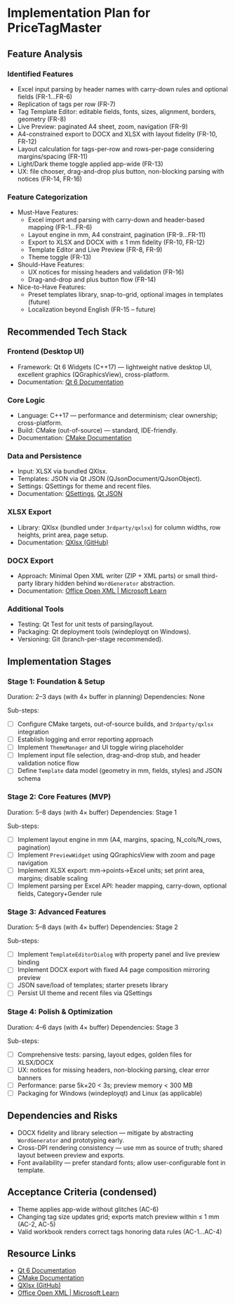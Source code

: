 # Implementation Plan for PriceTagMaster

## Feature Analysis
### Identified Features
- Excel input parsing by header names with carry-down rules and optional fields (FR-1…FR-6)
- Replication of tags per row (FR-7)
- Tag Template Editor: editable fields, fonts, sizes, alignment, borders, geometry (FR-8)
- Live Preview: paginated A4 sheet, zoom, navigation (FR-9)
- A4-constrained export to DOCX and XLSX with layout fidelity (FR-10, FR-12)
- Layout calculation for tags-per-row and rows-per-page considering margins/spacing (FR-11)
- Light/Dark theme toggle applied app-wide (FR-13)
- UX: file chooser, drag-and-drop plus button, non-blocking parsing with notices (FR-14, FR-16)

### Feature Categorization
- Must-Have Features:
  - Excel import and parsing with carry-down and header-based mapping (FR-1…FR-6)
  - Layout engine in mm, A4 constraint, pagination (FR-9…FR-11)
  - Export to XLSX and DOCX with ≤ 1 mm fidelity (FR-10, FR-12)
  - Template Editor and Live Preview (FR-8, FR-9)
  - Theme toggle (FR-13)
- Should-Have Features:
  - UX notices for missing headers and validation (FR-16)
  - Drag-and-drop and plus button flow (FR-14)
- Nice-to-Have Features:
  - Preset templates library, snap-to-grid, optional images in templates (future)
  - Localization beyond English (FR-15 – future)

## Recommended Tech Stack
### Frontend (Desktop UI)
- Framework: Qt 6 Widgets (C++17) — lightweight native desktop UI, excellent graphics (QGraphicsView), cross-platform.
- Documentation: [Qt 6 Documentation](https://doc.qt.io)

### Core Logic
- Language: C++17 — performance and determinism; clear ownership; cross-platform.
- Build: CMake (out-of-source) — standard, IDE-friendly.
- Documentation: [CMake Documentation](https://cmake.org)

### Data and Persistence
- Input: XLSX via bundled QXlsx.
- Templates: JSON via Qt JSON (QJsonDocument/QJsonObject).
- Settings: QSettings for theme and recent files.
- Documentation: [QSettings](https://doc.qt.io/qt-6/qsettings.html), [Qt JSON](https://doc.qt.io/qt-6/qjsondocument.html)

### XLSX Export
- Library: QXlsx (bundled under `3rdparty/qxlsx`) for column widths, row heights, print area, page setup.
- Documentation: [QXlsx (GitHub)](https://github.com/QtExcel/QXlsx)

### DOCX Export
- Approach: Minimal Open XML writer (ZIP + XML parts) or small third-party library hidden behind `WordGenerator` abstraction.
- Documentation: [Office Open XML | Microsoft Learn](https://learn.microsoft.com/office/open-xml)

### Additional Tools
- Testing: Qt Test for unit tests of parsing/layout.
- Packaging: Qt deployment tools (windeployqt on Windows).
- Versioning: Git (branch-per-stage recommended).

## Implementation Stages

### Stage 1: Foundation & Setup
Duration: 2–3 days (with 4× buffer in planning)
Dependencies: None

Sub-steps:
- [ ] Configure CMake targets, out-of-source builds, and `3rdparty/qxlsx` integration
- [ ] Establish logging and error reporting approach
- [ ] Implement `ThemeManager` and UI toggle wiring placeholder
- [ ] Implement input file selection, drag-and-drop stub, and header validation notice flow
- [ ] Define `Template` data model (geometry in mm, fields, styles) and JSON schema

### Stage 2: Core Features (MVP)
Duration: 5–8 days (with 4× buffer)
Dependencies: Stage 1

Sub-steps:
- [ ] Implement layout engine in mm (A4, margins, spacing, N_cols/N_rows, pagination)
- [ ] Implement `PreviewWidget` using QGraphicsView with zoom and page navigation
- [ ] Implement XLSX export: mm→points→Excel units; set print area, margins; disable scaling
- [ ] Implement parsing per Excel API: header mapping, carry-down, optional fields, Category+Gender rule

### Stage 3: Advanced Features
Duration: 5–8 days (with 4× buffer)
Dependencies: Stage 2

Sub-steps:
- [ ] Implement `TemplateEditorDialog` with property panel and live preview binding
- [ ] Implement DOCX export with fixed A4 page composition mirroring preview
- [ ] JSON save/load of templates; starter presets library
- [ ] Persist UI theme and recent files via QSettings

### Stage 4: Polish & Optimization
Duration: 4–6 days (with 4× buffer)
Dependencies: Stage 3

Sub-steps:
- [ ] Comprehensive tests: parsing, layout edges, golden files for XLSX/DOCX
- [ ] UX: notices for missing headers, non-blocking parsing, clear error banners
- [ ] Performance: parse 5k×20 < 3s; preview memory < 300 MB
- [ ] Packaging for Windows (windeployqt) and Linux (as applicable)

## Dependencies and Risks
- DOCX fidelity and library selection — mitigate by abstracting `WordGenerator` and prototyping early.
- Cross-DPI rendering consistency — use mm as source of truth; shared layout between preview and exports.
- Font availability — prefer standard fonts; allow user-configurable font in template.

## Acceptance Criteria (condensed)
- Theme applies app-wide without glitches (AC-6)
- Changing tag size updates grid; exports match preview within ≤ 1 mm (AC-2, AC-5)
- Valid workbook renders correct tags honoring data rules (AC-1…AC-4)

## Resource Links
- [Qt 6 Documentation](https://doc.qt.io)
- [CMake Documentation](https://cmake.org)
- [QXlsx (GitHub)](https://github.com/QtExcel/QXlsx)
- [Office Open XML | Microsoft Learn](https://learn.microsoft.com/office/open-xml)
